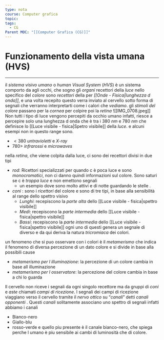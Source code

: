 ```yaml
---
type: nota
course: Computer grafica
topic: 
tags:
  - CG
Parent MOC: "[[Computer Grafica (CG)]]"
---
```

# Funzionamento della vista umana (HVS)
---
il _sistema visivo umano_ o _human Visual System_ (_HVS_) è un sistema comporto da agli occhi, che sogno gli _organi_ recettori della _luce_ nello specifico del _colore_ sono _recettori_ della per  _[[Onde - Fisica|lunghezza d onda]]_, e una volta recepito questo verra inviato al cervello sotto forma di segnali che verranno interpretarti come i calori che _vediamo_. 
gli _stimoli del colore_ passano per la _cornea_ per colpire poi la _retina_
![[IMG_0708.jpeg]]
Non tutti i tipo di luce vengono percepiti da occhio umano infatti, riesce a percepire solo una lunghezza d onda che è tra i $380\ nm$  e $780\ nm$ che definisce lo [[Luce visibile - fisica|Spetro visibile]] della _luce_. e alcuni esempi non in questo range sono.
- $<380$  _untravioletti_ e _X-ray_  
- $780>$  _infrarossi_ e _microwaves_


nella _retina_, che viene colpita dalla luce, ci sono dei recettori divisi in due tipi  
-  _rod_: Ricettori specializzati per quando c è poca luce e sono _monocromatici_, non ci danno quindi informazioni sul colore. Sono saturi se c è _troppa luce_ e non emettono segnali
	- un esempio dove sono molto attivi e di notte guardando le stelle .   
- _coni_ : sono i _ricettori_ del colore e sono di tre tipi, in base alla sensibilità al range dello spettro visivo
	-  _Lunghi_:  recepiscono la _parte alta_ dello [[Luce visibile - fisica|spettro visibile]]
	-  _Medi_: recepiscono la _parte intermedia_ dello [[Luce visibile - fisica|spettro visibile]]
	-  _Bassi_: recepiscono la _parte intermedia_ dello [[Luce visibile - fisica|spettro visibile]]
	ogni uno di questi genera un segnale di diverso e da qui deriva la natura _tricromiaca_ dei colori.


un fenomeno che si puo osservare con i colori è il _metamerismo_ che  indica il fenomeno di diversa percezione di un dato colore e si divide in base alla possibili cause  
- _metamerismo per l illuminazione_: la percezione di un colore cambia in base all illuminazione
- _metamerismo per l osservatore_: la percezione del colore cambia in base a chi lo guarda

Il cervello non riceve i segnali da ogni singolo recettore ma da gruppi di _coni_ e _aste_ chiamati _campi di ricezione_. I segnali dei campi di ricezione viaggiano verso il cervello tramite il _nervo ottico_ su “_canali_” detti _canali opponenti_ . Questi _canali_ solitamente associano uno spettro di segnali infatti abbiamo i canali 
- Bianco-nero
- Giallo-blu
- rosso-verde
e quello  piu presente è il canale bianco-nero, che spiega perche l umano è piu sensibile ai cambi di luminosità che di colore. 


